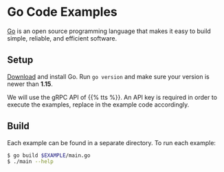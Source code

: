 # Go Code Examples

[Go](https://golang.org) is an open source programming language that makes it easy to build simple, reliable, and efficient software.

## Setup

[Download](https://golang.org/dl/) and install Go. Run `go version` and make sure your version is newer than **1.15**.

We will use the gRPC API of {{% tts %}}. An API key is required in order to execute the examples, replace in the example code accordingly.

## Build

Each example can be found in a separate directory. To run each example:

```bash
$ go build $EXAMPLE/main.go
$ ./main --help
```
